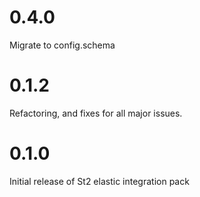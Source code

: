 # 0.4.0

Migrate to config.schema

# 0.1.2

Refactoring, and fixes for all major issues.

# 0.1.0

Initial release of St2 elastic integration pack

